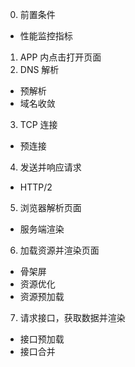 0. 前置条件
  - 性能监控指标
1. APP 内点击打开页面
2. DNS 解析
  - 预解析
  - 域名收敛
3. TCP 连接
  - 预连接
4. 发送并响应请求
  - HTTP/2
5. 浏览器解析页面
  - 服务端渲染
6. 加载资源并渲染页面
  - 骨架屏
  - 资源优化
  - 资源预加载
7. 请求接口，获取数据并渲染
  - 接口预加载
  - 接口合并